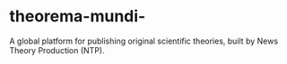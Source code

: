 # theorema-mundi-
A global platform for publishing original scientific theories, built by News Theory Production (NTP).
